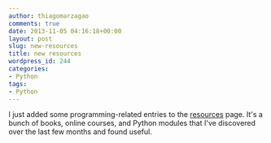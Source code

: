 ```yaml
---
author: thiagomarzagao
comments: true
date: 2013-11-05 04:16:18+00:00
layout: post
slug: new-resources
title: new resources
wordpress_id: 244
categories:
- Python
tags:
- Python
---
```


I just added some programming-related entries to the [resources](http://thiagomarzagao.com/resources/) page. It's a bunch of books, online courses, and Python modules that I've discovered over the last few months and found useful.
